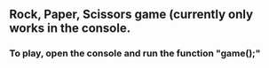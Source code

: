 ## Rock, Paper, Scissors game (currently only works in the console.

### To play, open the console and run the function "game();"
